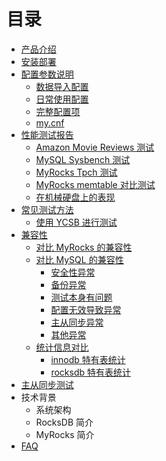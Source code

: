 # 目录

- [产品介绍](README.md)
- [安装部署](installation.md)
- [配置参数说明](config_summary.md)
    * [数据导入配置](config_data_loading.md)
    * [日常使用配置](config_read_write.md)
    * [完整配置项](full_config_options.md)
    * [my.cnf](my_cnf.md)
- [性能测试报告](benchmarks.md)
    * [Amazon Movie Reviews 测试](amazon_movie_reviews_benchmark.md)
    * [MySQL Sysbench 测试](benchmark_sysbench.md)
    * [MyRocks Tpch 测试](benchmark_tpch.md)
    * [MyRocks memtable 对比测试](benchmark_memtable.md)
    * [在机械硬盘上的表现](hdd_benchmark.md)
- [常见测试方法](benchmark_tools.md)
    * [使用 YCSB 进行测试](benchmark_tool_ycsb.md)
- [兼容性](compatibility.md)
    * [对比 MyRocks 的兼容性](compatibility_myrocks_v2.md)
    * [对比 MySQL 的兼容性](compatibility_mysql.md)
      * [安全性异常](compatibility_mysql_security.md)
      * [备份异常](compatibility_mysql_backup.md)
      * [测试本身有问题](compatibility_mysql_testcase_error.md)
      * [配置无效导致异常](compatibility_mysql_conf.md)
      * [主从同步异常](compatibility_mysql_repl.md)
      * [其他异常](compatibility_mysql_others.md)
    * [统计信息对比](compatibility_mysql_schema.md)
      * [innodb 特有表统计](compatibility_mysql_schema_innodb.md)
      * [rocksdb 特有表统计](compatibility_mysql_schema_rocksdb.md)
- [主从同步测试](replication.md)
- 技术背景
    * 系统架构
    * RocksDB 简介
    * MyRocks 简介
- [FAQ](FAQ.md)

